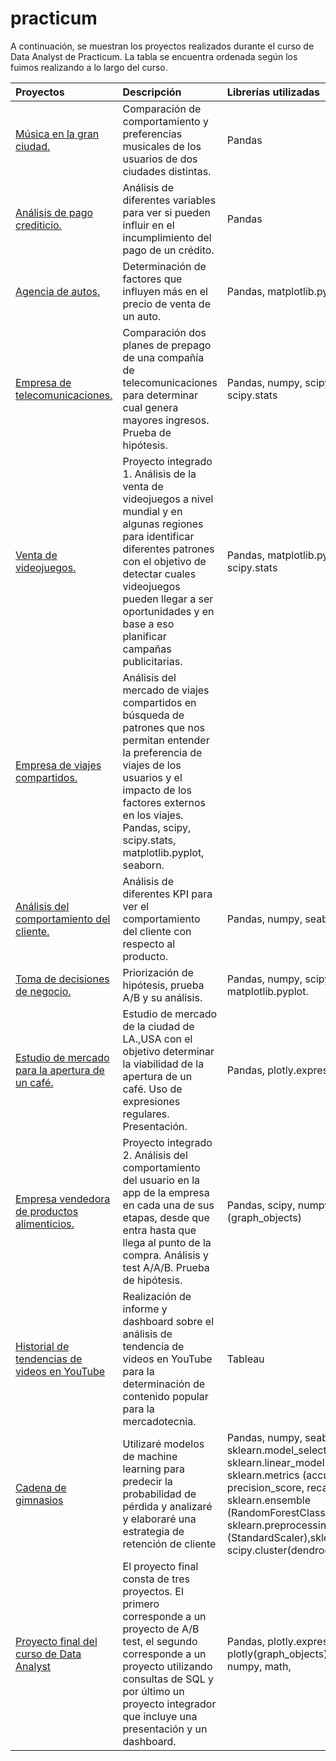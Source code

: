 # practicum
A continuación, se muestran los proyectos realizados durante el curso de Data Analyst de Practicum. La tabla se encuentra ordenada según los fuimos realizando a lo largo del curso. 

| Proyectos              | Descripción                 | Librerías utilizadas           |
| :-------------------- | :--------------------- |:--------------------|
|[Música en la gran ciudad.](https://github.com/CarmenPujato/practicum/tree/main/m%C3%BAsica%20en%20la%20gran%20ciudad)     |Comparación de comportamiento y preferencias musicales de los usuarios de dos ciudades distintas.      |      Pandas           |
| [Análisis de pago crediticio.](https://github.com/CarmenPujato/practicum/tree/main/an%C3%A1lisis%20de%20pago%20crediticio) | Análisis de diferentes variables para ver si pueden influir en el incumplimiento del pago de un crédito.    | Pandas|
|[Agencia de autos.](https://github.com/CarmenPujato/practicum/tree/main/agencia%20de%20autos) | Determinación de factores que influyen más en el precio de venta de un auto.    | Pandas, matplotlib.pyplot|
|[Empresa de telecomunicaciones.](https://github.com/CarmenPujato/practicum/tree/main/empresa%20de%20telecomunicaciones)    |Comparación dos planes de prepago de una compañía de telecomunicaciones para determinar cual genera mayores ingresos. Prueba de hipótesis.    | Pandas, numpy, scipy, matplotlib.pyplot, scipy.stats|  
|[Venta de videojuegos.](https://github.com/CarmenPujato/practicum/tree/main/venta%20de%20videojuegos)    | Proyecto integrado 1. Análisis de la venta de videojuegos a nivel mundial y en algunas regiones para identificar diferentes patrones con el objetivo de detectar cuales videojuegos pueden llegar a ser oportunidades y en base a eso planificar campañas publicitarias.    |Pandas, matplotlib.pyplot, numpy, scipy, scipy.stats|
| [Empresa de viajes compartidos.](https://github.com/CarmenPujato/practicum/tree/main/empresa%20de%20viajes%20compartidos)    | Análisis del mercado de viajes compartidos en búsqueda de patrones que nos permitan entender la preferencia de viajes de los usuarios y el impacto de los factores externos en los viajes.     Pandas, scipy, scipy.stats, matplotlib.pyplot, seaborn.|
|[Análisis del comportamiento del cliente.](https://github.com/CarmenPujato/practicum/tree/main/an%C3%A1lisis%20de%20comportamiento%20del%20cliente)    | Análisis de diferentes KPI para ver el comportamiento del cliente con respecto al producto.    |Pandas, numpy, seaborn, matplotlib|
|[Toma de decisiones de negocio.](https://github.com/CarmenPujato/practicum/tree/main/toma%20de%20decisiones%20de%20negocio)    |Priorización de hipótesis, prueba A/B y su análisis.    | Pandas, numpy, scipy.stats, datetime, matplotlib.pyplot.|
|[Estudio de mercado para la apertura de un café.](https://github.com/CarmenPujato/practicum/tree/main/estudio%20de%20mercado-apertura%20de%20caf%C3%A9)    |Estudio de mercado de la ciudad de LA.,USA con el objetivo determinar la viabilidad de la apertura de un café. Uso de expresiones regulares. Presentación.    | Pandas, plotly.express|
|[Empresa vendedora de productos alimenticios.](https://github.com/CarmenPujato/practicum/tree/main/empresa%20vendedora%20de%20productos%20alimenticios)    |Proyecto integrado 2. Análisis del comportamiento del usuario en la app de la empresa en cada una de sus etapas, desde que entra hasta que llega al punto de la compra. Análisis y test A/A/B. Prueba de hipótesis.    | Pandas, scipy, numpy, math, plotly (graph_objects)| 
| [Historial de tendencias de videos en YouTube](https://github.com/CarmenPujato/practicum/tree/main/Historial%20de%20tendencias%20de%20videos%20en%20YouTube)    | Realización de informe y dashboard sobre el análisis de tendencia de videos en YouTube para la determinación de contenido popular para la mercadotecnia. | Tableau|
| [Cadena de gimnasios](https://github.com/CarmenPujato/practicum/tree/main/Cadena%20de%20gimnasios)    | Utilizaré modelos de machine learning para predecir la probabilidad de pérdida y analizaré y elaboraré una estrategia de retención de cliente    | Pandas, numpy, seaborn, plotlylib, sklearn.model_selection    (train_test_split), sklearn.linear_model (LogisticRegression), sklearn.metrics (accuracy_score, precision_score, recall_score), sklearn.ensemble (RandomForestClassifier), sklearn.preprocessing (StandardScaler),sklearn.cluster(KMeans), scipy.cluster(dendrogram, linkage). |
|[Proyecto final del curso de Data Analyst](https://github.com/CarmenPujato/practicum/tree/main/proyecto%20final)    | El proyecto final consta de tres proyectos. El primero corresponde a un proyecto de A/B test, el segundo corresponde a un proyecto utilizando consultas de SQL y por último un proyecto integrador que incluye una presentación y un dashboard.    |Pandas, plotly.express, plotly(graph_objects), scipy (stats), numpy, math, |


